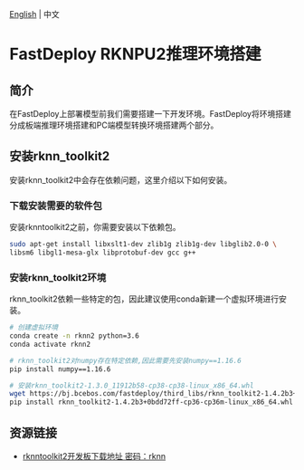 [English](../../../en/faq/rknpu2/environment.md) | 中文
# FastDeploy RKNPU2推理环境搭建

## 简介

在FastDeploy上部署模型前我们需要搭建一下开发环境。FastDeploy将环境搭建分成板端推理环境搭建和PC端模型转换环境搭建两个部分。

## 安装rknn_toolkit2

安装rknn_toolkit2中会存在依赖问题，这里介绍以下如何安装。


### 下载安装需要的软件包

安装rknntoolkit2之前，你需要安装以下依赖包。

```bash
sudo apt-get install libxslt1-dev zlib1g zlib1g-dev libglib2.0-0 \
libsm6 libgl1-mesa-glx libprotobuf-dev gcc g++
```

### 安装rknn_toolkit2环境

rknn_toolkit2依赖一些特定的包，因此建议使用conda新建一个虚拟环境进行安装。

```bash
# 创建虚拟环境
conda create -n rknn2 python=3.6
conda activate rknn2

# rknn_toolkit2对numpy存在特定依赖,因此需要先安装numpy==1.16.6
pip install numpy==1.16.6

# 安装rknn_toolkit2-1.3.0_11912b58-cp38-cp38-linux_x86_64.whl
wget https://bj.bcebos.com/fastdeploy/third_libs/rknn_toolkit2-1.4.2b3+0bdd72ff-cp36-cp36m-linux_x86_64.whl
pip install rknn_toolkit2-1.4.2b3+0bdd72ff-cp36-cp36m-linux_x86_64.whl
```

## 资源链接

* [rknntoolkit2开发板下载地址 密码：rknn](https://eyun.baidu.com/s/3eTDMk6Y)
